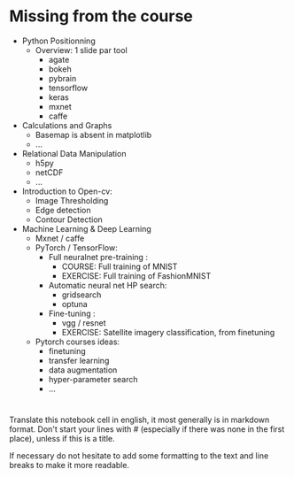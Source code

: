 # Missing from the course

- Python Positionning
  - Overview: 1 slide par tool 
    - agate
    - bokeh
    - pybrain
    - tensorflow
    - keras
    - mxnet
    - caffe
- Calculations and Graphs
  - Basemap is absent in matplotlib
  - ...
- Relational Data Manipulation
  - h5py
  - netCDF
  - ...
- Introduction to Open-cv:
  - Image Thresholding
  - Edge detection
  - Contour Detection
- Machine Learning & Deep Learning
  - Mxnet / caffe
  - PyTorch / TensorFlow:
    - Full neuralnet pre-training :
      - COURSE: Full training of MNIST
      - EXERCISE: Full training of FashionMNIST
    - Automatic neural net HP search:
      - gridsearch
      - optuna
    - Fine-tuning :
      - vgg / resnet
      - EXERCISE: Satellite imagery classification, from finetuning
  - Pytorch courses ideas:
    - finetuning
    - transfer learning
    - data augmentation
	- hyper-parameter search
	- ...


# 

Translate this notebook cell in english, it most generally is in markdown format. Don't start your lines with # (especially if there was none in the first place), unless if this is a title. 

If necessary do not hesitate to add some formatting to the text and line breaks to make it more readable.